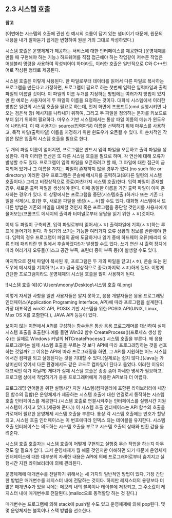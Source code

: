 ## 2.3 시스템 호출

**참고**

(이번에는 시스템의 호출에 관한 한 예시의 흐름이 담겨 있는 챕터이기 때문에, 원문의 내용을 내가 알아듣기 쉽게만 변형하여 원문 거의 그대로 작성하였다.)



시스템 호출은 운영체제가 제공하는 서비스에 대한 인터페이스를 제공한다.(운영체제를 만들 때 구현해야 하는 기능.) 하드웨어를 직접 접근해야 하는 작업같이 저수준 작업은 어셈블리 명령을 사용하여 작성되어야 하더라도, 이러한 호출은 일반적으로 C와 C++언어로 작성된 형태로 제공된다.

시스템 호출은 이렇게 사용된다. 한 파일로부터 데이터를 읽어서 다른 파일로 복사하는 프로그램을 만든다고 가정하면, 프로그램이 필요로 하는 첫번째 입력은 입력파일과 출력파일의 이름일 것이다. 이 파일의 이름 두개를 지정하는 방법에는 여러가지 방법이 있지만 한 예로는 사용자에게 두 파일의 이름을 요청하는 것이다. 대화식 시스템에서 이러한 방법은 일련의 시스템 호출을 필요로 하는데, 먼저 화면에 프롬프트(cmd 실행시키면 나오는 검은색 창) 메시지를 나타내기 위하여, 그리고 두 파일을 정의하는 문자를 키보드로부터 읽기 위하여 필요하다. 마우스 기반 시스템에서는 통상 파일 이름의 메뉴가 윈도우에 나타난다. 이 때 사용자는 source(입력파일) 이름을 선택하기 위해 마우스를 사용하고, 목적 파일(출력파일) 이름을 지정하기 위한 윈도우가 오픈될 수 있다. 이 순차적인 작업은 많은 입출력 시스템 호출을 필요로 한다.

두 개의 파일 이름이 얻어지면, 프로그램은 반드시 입력 파일을 오픈하고 출력 파일을 생성한다. 각각 이러한 연산은 또 다른 시스템 호출을 필요로 하며, 각 연산에 대해 오류가 발생할 수도 있다. 프로그램이 입력 파일을 오픈하려고 할 때, 그 파일에 대한 접근이 금지되어 있거나 그 이름을 가지는 파일이 존재하지 않을 경우가 있다.(no such file or directory) 이러한 경우 프로그램은 콘솔에 메시지를 출력하고(또다른 일련의 시스템 호출이다.) 그리고 비정상적으로 종료(마찬가지 시스템 호출)한다. 입력 파일이 존재할 경우, 새로운 출력 파일을 생성해야 한다. 이때 동일한 이름을 가진 출력 파일이 이미 존재하는 경우가 있다. 이 상황에서는 프로그램을 중단(시스템호출.)하거나 또는 기존 파일을 삭제(시..호)한 후, 새로운 파일을 생성(ㅅ...ㅎ)할 수도 있다. 대화형 시스템에서 또다른 방법은 기존의 파일을 대체할 것인지 혹은 프로그램을 중단할 것인지를 사용자에게 물어보는(프롬프트 메세지의 출력과 터미널로부터 응답을 읽기 위한 ㅅㅎ)것이다.

이제 두 파일이 구축되면, 입력 파일로부터 읽어서(ㅅㅎ) 출력파일에 기록(ㅅㅎ)하는 루프에 들어가게 된다. 각 읽기와 쓰기는 가능한 여러가지 오류 상황의 정보를 반환해야 한다. 입력의 경우 프로그램이 파일의 끝에 도달하거나 읽기 중에 하드웨어 오류(패리티 오류 인데 패리티란 맨 밑에서 후술하겠다!)가 발생할 수도 있다. 쓰기 연산 시 출력 장치에 따라 여러가지 오류들(디스크 공간 부족, 프린터 종이 부족 등)이 발생할 수도 있다.

마지막으로 전체 파일이 복사된 후, 프로그램은 두 개의 파일을 닫고(ㅅㅎ), 콘솔 또는 윈도우에 메시지를 기록하고(ㅅㅎ) 결국 정상적으로 종료(마지막 ㅅㅎ)하게 된다. 이렇게 간단한 프로그램이라도 운영체제의 시스템 호출을 많이 사용하게 된다.

![시스템 호출 예](C:\Users\moony\Desktop\시스템 호출 예.png)

이렇게 자세한 사항을 일반 사용자들은 알지 못하고, 응용 개발자들은 응용 프로그래밍 인터페이스(Application Programing Interface, API)에 따라 프로그램을 설계한다. 가장 대표적인 win32 API, POSIX 기반 시스템을 위한 POSIX API(UNIX, Linux, Max OS X를 포함한다.), JAVA API 등등이 있다.

보이지 않는 이면에서 API를 구성하는 함수들은 통상 응용 프로그래머를 대신하여 실제 시스템 호출을 호출한다.예를 들면 Win32 함수 CreateProcess()(프로세스 생성 함수)는 실제로 Windows 커널의 NTCreateProcess() 시스템 호출을 부른다. 왜  응용 프로그래머는 실제 시스템 호출을 부르는 것 보다 API에 따라 프로그래밍하는 것을 선호하는 것일까? 그 이유는 API에 따라 프로그래밍을 하면, 그 API를 지원하는 어느 시스템에서건 컴파일 되고 실행된다는 것을 기대할 수 있다.(실제로는 쉽지 않다.)(Java는 가상머신이 있어서 다른 환경에서도 같은 코드로 컴파일이 된다고 들었다. 이러한 이유의 대표적인 예가 아닐까) 게다가 실제 시스템 호출은 종종 좀더 자세한 명세가 필요하고, 프로그램 상에서 작업하기가 응용 프로그래머에게 가용한 API보다 더 어렵다.

프로그래밍 언어들을 위한 실행시간 지원 시스템(컴파일러에 포함된 라이브러리에 내장된 함수의 집합)은 운영체제가 제공하는 시스템 호출에 대한 연결로서 동작하는 시스템 호출 인터페이스를 제공한다.(시스템 호출로 연결시켜주는 인터페이스를 실행시간 지원 시스템이 가지고 있다.(제공해 준다.)) 이 시스템 호출 인터페이스는 API 함수의 호출을 가로재어 필요한 운영체제 시스템 호출을 부른다. 통상 각 시스템 호출에는 번호가 할당되고, 시스템 호출 인터페이스는 이 번호에따라 인덱스 되는 테이블을 유지한다. 시스템 호출 인터페이스는 의도하는 시스템 호출을 부르고 시스템 호출의 상태와 반환 값을 돌려준다.

시스템 호출 호출자는 시스템 호출이 어떻게 구현되고 실행중 무슨 작업을 하는지 아무 것도 알 필요가 없다. 그저 운영체제가 뭘 해줄 것인지만 이해하면 되기 때문에 운영체제 인터페이스에 대한 대부분의 자세한 내용은 API에 의해 프로그래머로부터 숨겨지고 실행시간 지원 라이브러리에 의해 관리된다.

운영체제에 매개변수를 전달하기 위해서는 세 가지의 일반적인 방법이 있다, 가장 간단한 방법은 매개변수를 레지스터 내에 전달하는 것이다. 하지만 레지스터의 용량보다 더 많은 매개변수가 있을 시에는 메모리 내의 블록이나 테이블에 저장되고, 그 주소값이 레지스터 내에 매개변수로 전달된다.(malloc으로 동적할당 하는 것 같다.)

매개변수는 프로그램에 의해 stack에 push될 수도 있고 운영체제에 의해 pop된다. 몇몇 운영체제는 블록이나 스택 방법을 선호한다.

